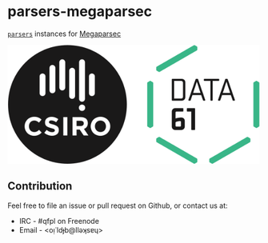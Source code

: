 # parsers-megaparsec

[`parsers`](https://hackage.haskell.org/package/parsers) instances for
[Megaparsec](https://hackage.haskell.org/package/megaparsec)

![CSIRO's Data61 Logo](https://raw.githubusercontent.com/qfpl/assets/master/data61-transparent-bg.png)

## Contribution

Feel free to file an issue or pull request on Github, or contact us at:
* IRC - #qfpl on Freenode
* Email - <oᴉ˙ldɟb@llǝʞsɐɥ>

